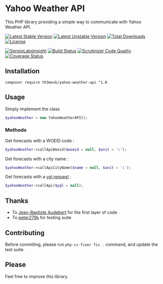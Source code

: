 Yahoo Weather API
=================

This PHP library providing a simple way to communicate with Yahoo Weather API.

[![Latest Stable Version](https://poser.pugx.org/th3mouk/yahoo-weather-api/v/stable)](https://packagist.org/packages/th3mouk/yahoo-weather-api) [![Latest Unstable Version](https://poser.pugx.org/th3mouk/yahoo-weather-api/v/unstable)](https://packagist.org/packages/th3mouk/yahoo-weather-api) [![Total Downloads](https://poser.pugx.org/th3mouk/yahoo-weather-api/downloads)](https://packagist.org/packages/th3mouk/yahoo-weather-api) [![License](https://poser.pugx.org/th3mouk/yahoo-weather-api/license)](https://packagist.org/packages/th3mouk/yahoo-weather-api)

[![SensioLabsInsight](https://insight.sensiolabs.com/projects/4ad02cc8-b470-46e0-a40d-4f23e5a4b1b4/mini.png)](https://insight.sensiolabs.com/projects/4ad02cc8-b470-46e0-a40d-4f23e5a4b1b4) [![Build Status](https://travis-ci.org/Th3Mouk/YahooWeatherAPI.svg?branch=master)](https://travis-ci.org/Th3Mouk/YahooWeatherAPI) [![Scrutinizer Code Quality](https://scrutinizer-ci.com/g/Th3Mouk/YahooWeatherAPI/badges/quality-score.png?b=master)](https://scrutinizer-ci.com/g/Th3Mouk/YahooWeatherAPI/?branch=master) [![Coverage Status](https://coveralls.io/repos/github/Th3Mouk/YahooWeatherAPI/badge.svg?branch=master)](https://coveralls.io/github/Th3Mouk/YahooWeatherAPI?branch=master)

## Installation

`composer require th3mouk/yahoo-weather-api ^1.0`

## Usage

Simply implement the class

```php
$yahooWeather = new YahooWeatherAPI();
```

### Methods

Get forecasts with a WOEID code :

```php
$yahooWeather->callApiWoeid($woeid = null, $unit = 'c');
```

Get forecasts with a city name :

```php
$yahooWeather->callApiCityName($name = null, $unit = 'c');
```

Get forecasts with a [yql request](https://developer.yahoo.com/yql/console/) :

```php
$yahooWeather->callApi($yql = null);
```

## Thanks
- To [Jean-Baptiste Audebert](https://github.com/jb18) for the first layer of code
- To [peter279k](https://github.com/peter279k) for testing  suite

## Contributing

Before commiting, please run `php-cs-fixer fix .` command, and update the test suite. 

## Please

Feel free to improve this library.

